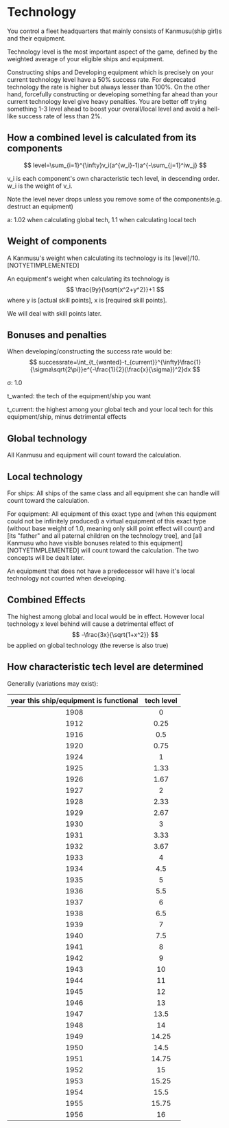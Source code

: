 # Technology

You control a fleet headquarters that mainly consists of Kanmusu(ship girl)s and their equipment.

Technology level is the most important aspect of the game, defined by the weighted average of your eligible ships and equipment.

Constructing ships and Developing equipment which is precisely on your current technology level have a 50% success rate. For deprecated technology the rate is higher but always lesser than 100%. On the other hand, forcefully constructing or developing something far ahead than your current technology level give heavy penalties. You are better off trying something 1-3 level ahead to boost your overall/local level and avoid a hell-like success rate of less than 2%.

## How a combined level is calculated from its components

$$
level=\sum_{i=1}^{\infty}v_i(a^{w_i}-1)a^{-\sum_{j=1}^iw_j}
$$

v_i is each component's own characteristic tech level, in descending order. w_i is the weight of v_i.

Note the level never drops unless you remove some of the components(e.g. destruct an equipment)

a: 1.02 when calculating global tech, 1.1 when calculating local tech

## Weight of components

A Kanmusu's weight when calculating its technology is its [level]/10. [NOTYETIMPLEMENTED]

An equipment's weight when calculating its technology is
$$
\frac{9y}{\sqrt{x^2+y^2}}+1
$$
where y is [actual skill points], x is [required skill points].

We will deal with skill points later.

## Bonuses and penalties 

When developing/constructing the success rate would be:
$$
successrate=\int_{t_{wanted}-t_{current}}^{\infty}\frac{1}{\sigma\sqrt{2\pi}}e^{-\frac{1}{2}(\frac{x}{\sigma})^2}dx
$$

σ: 1.0

t_wanted: the tech of the equipment/ship you want

t_current: the highest among your global tech and your local tech for this equipment/ship, minus detrimental effects

## Global technology

All Kanmusu and equipment will count toward the calculation.

## Local technology

For ships: All ships of the same class and all equipment she can handle will count toward the calculation.

For equipment: All equipment of this exact type and (when this equipment could not be infinitely produced) a virtual equipment of this exact type (without base weight of 1.0, meaning only skill point effect will count) and [its "father" and all paternal children on the technology tree], and [all Kanmusu who have visible bonuses related to this equipment] [NOTYETIMPLEMENTED] will count toward the calculation. The two concepts will be dealt later.

An equipment that does not have a predecessor will have it's local technology not counted when developing.

## Combined Effects

The highest among global and local would be in effect. However local technology x level behind will cause a detrimental effect of
$$
-\frac{3x}{\sqrt{1+x^2}}
$$
be applied on global technology (the reverse is also true)

## How characteristic tech level are determined

Generally (variations may exist):

| year this ship/equipment is functional | tech level |
| :------------------------------------: | :--------: |
|                  1908                  |     0      |
|                  1912                  |    0.25    |
|                  1916                  |    0.5     |
|                  1920                  |    0.75    |
|                  1924                  |     1      |
|                  1925                  |    1.33    |
|                  1926                  |    1.67    |
|                  1927                  |     2      |
|                  1928                  |    2.33    |
|                  1929                  |    2.67    |
|                  1930                  |     3      |
|                  1931                  |    3.33    |
|                  1932                  |    3.67    |
|                  1933                  |     4      |
|                  1934                  |    4.5     |
|                  1935                  |     5      |
|                  1936                  |    5.5     |
|                  1937                  |     6      |
|                  1938                  |    6.5     |
|                  1939                  |     7      |
|                  1940                  |    7.5     |
|                  1941                  |     8      |
|                  1942                  |     9      |
|                  1943                  |     10     |
|                  1944                  |     11     |
|                  1945                  |     12     |
|                  1946                  |     13     |
|                  1947                  |    13.5    |
|                  1948                  |     14     |
|                  1949                  |   14.25    |
|                  1950                  |    14.5    |
|                  1951                  |   14.75    |
|                  1952                  |     15     |
|                  1953                  |   15.25    |
|                  1954                  |    15.5    |
|                  1955                  |   15.75    |
|                  1956                  |     16     |

